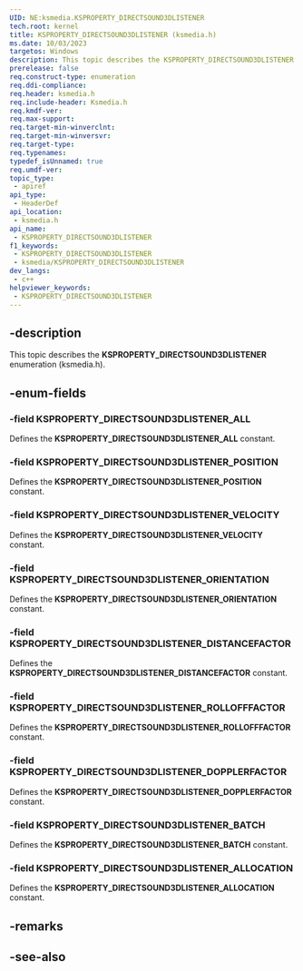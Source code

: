 ```yaml
---
UID: NE:ksmedia.KSPROPERTY_DIRECTSOUND3DLISTENER
tech.root: kernel
title: KSPROPERTY_DIRECTSOUND3DLISTENER (ksmedia.h)
ms.date: 10/03/2023
targetos: Windows
description: This topic describes the KSPROPERTY_DIRECTSOUND3DLISTENER enumeration (ksmedia.h).
prerelease: false
req.construct-type: enumeration
req.ddi-compliance: 
req.header: ksmedia.h
req.include-header: Ksmedia.h
req.kmdf-ver: 
req.max-support: 
req.target-min-winverclnt: 
req.target-min-winversvr: 
req.target-type: 
req.typenames: 
typedef_isUnnamed: true
req.umdf-ver: 
topic_type:
 - apiref
api_type:
 - HeaderDef
api_location:
 - ksmedia.h
api_name:
 - KSPROPERTY_DIRECTSOUND3DLISTENER
f1_keywords:
 - KSPROPERTY_DIRECTSOUND3DLISTENER
 - ksmedia/KSPROPERTY_DIRECTSOUND3DLISTENER
dev_langs:
 - c++
helpviewer_keywords:
 - KSPROPERTY_DIRECTSOUND3DLISTENER
---
```


## -description

This topic describes the **KSPROPERTY_DIRECTSOUND3DLISTENER** enumeration (ksmedia.h).

## -enum-fields

### -field KSPROPERTY_DIRECTSOUND3DLISTENER_ALL

Defines the **KSPROPERTY_DIRECTSOUND3DLISTENER_ALL** constant.

### -field KSPROPERTY_DIRECTSOUND3DLISTENER_POSITION

Defines the **KSPROPERTY_DIRECTSOUND3DLISTENER_POSITION** constant.

### -field KSPROPERTY_DIRECTSOUND3DLISTENER_VELOCITY

Defines the **KSPROPERTY_DIRECTSOUND3DLISTENER_VELOCITY** constant.

### -field KSPROPERTY_DIRECTSOUND3DLISTENER_ORIENTATION

Defines the **KSPROPERTY_DIRECTSOUND3DLISTENER_ORIENTATION** constant.

### -field KSPROPERTY_DIRECTSOUND3DLISTENER_DISTANCEFACTOR

Defines the **KSPROPERTY_DIRECTSOUND3DLISTENER_DISTANCEFACTOR** constant.

### -field KSPROPERTY_DIRECTSOUND3DLISTENER_ROLLOFFFACTOR

Defines the **KSPROPERTY_DIRECTSOUND3DLISTENER_ROLLOFFFACTOR** constant.

### -field KSPROPERTY_DIRECTSOUND3DLISTENER_DOPPLERFACTOR

Defines the **KSPROPERTY_DIRECTSOUND3DLISTENER_DOPPLERFACTOR** constant.

### -field KSPROPERTY_DIRECTSOUND3DLISTENER_BATCH

Defines the **KSPROPERTY_DIRECTSOUND3DLISTENER_BATCH** constant.

### -field KSPROPERTY_DIRECTSOUND3DLISTENER_ALLOCATION

Defines the **KSPROPERTY_DIRECTSOUND3DLISTENER_ALLOCATION** constant.

## -remarks

## -see-also
